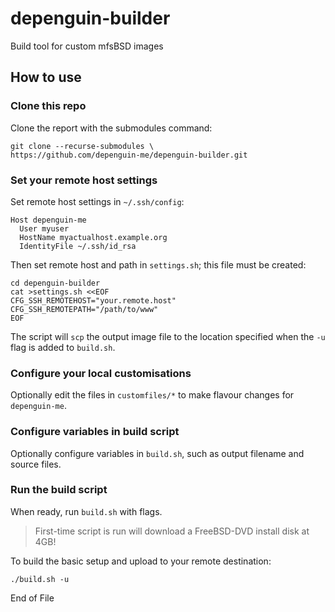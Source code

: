 # depenguin-builder
Build tool for custom mfsBSD images

## How to use

### Clone this repo
Clone the report with the submodules command:

    git clone --recurse-submodules \
    https://github.com/depenguin-me/depenguin-builder.git

### Set your remote host settings
Set remote host settings in `~/.ssh/config`:

    Host depenguin-me
      User myuser
      HostName myactualhost.example.org
      IdentityFile ~/.ssh/id_rsa

Then set remote host and path in `settings.sh`; this file must be created:

    cd depenguin-builder
    cat >settings.sh <<EOF
    CFG_SSH_REMOTEHOST="your.remote.host"
    CFG_SSH_REMOTEPATH="/path/to/www"
    EOF

The script will `scp` the output image file to the location specified when
the `-u` flag is added to `build.sh`.

### Configure your local customisations
Optionally edit the files in `customfiles/*` to make flavour changes for `depenguin-me`. 

### Configure variables in build script
Optionally configure variables in `build.sh`, such as output filename and
source files.

### Run the build script
When ready, run `build.sh` with flags.

> First-time script is run will download a FreeBSD-DVD install disk at 4GB!

To build the basic setup and upload to your remote destination:

    ./build.sh -u

End of File
